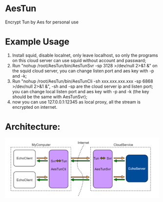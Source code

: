 # AesTun
Encrypt Tun by Aes for personal use

# Example Usage
1. Install squid, disable localnet, only leave localhost, so only the programs on this cloud server can use squid without account and passward;
2. Run "nohup /root/AesTun/bin/AesTunSvr -sp 3128 >/dev/null 2>&1 &" on the squid cloud server, you can change listen port and aes key with -p and -k;
3. Run "nohup /root/AesTun/bin/AesTunCli -sh xxx.xxx.xxx.xxx -sp 6868 >/dev/null 2>&1 &", -sh and -sp are the cloud server ip and listen port; you can change local listen port and aes key with -p and -k (the key should be the same with AesTunSvr);
4. now you can use 127.0.0.1:12345 as local proxy, all the stream is encrypted on internet.

# Architecture:
![Image text](https://github.com/frankfengfl/AesTun/blob/main/AesTun.png)


